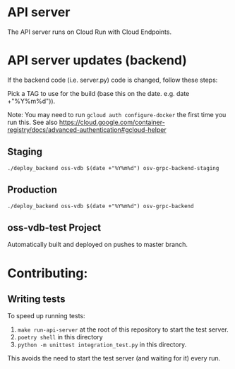 # API server

The API server runs on Cloud Run with Cloud Endpoints.

# API server updates (backend)

If the backend code (i.e. server.py) code is changed, follow these steps:

Pick a TAG to use for the build (base this on the date. e.g. date +"%Y%m%d")).

Note: You may need to run `gcloud auth configure-docker` the first time you run
this. See also
https://cloud.google.com/container-registry/docs/advanced-authentication#gcloud-helper

## Staging

```
./deploy_backend oss-vdb $(date +"%Y%m%d") osv-grpc-backend-staging
```

## Production

```
./deploy_backend oss-vdb $(date +"%Y%m%d") osv-grpc-backend
```

## oss-vdb-test Project

Automatically built and deployed on pushes to master branch.

# Contributing:

## Writing tests
To speed up running tests:

1. `make run-api-server` at the root of this repository to start the test server.
2. `poetry shell` in this directory
3. `python -m unittest integration_test.py` in this directory.

This avoids the need to start the test server (and waiting for it) every run.